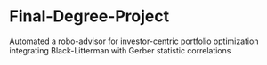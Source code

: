 # Final-Degree-Project
Automated a robo-advisor for investor-centric portfolio optimization  integrating Black-Litterman with Gerber statistic correlations
